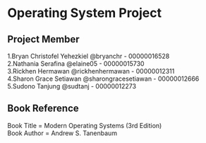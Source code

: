 # Operating System Project

## Project Member
1.Bryan Christofel Yehezkiel @bryanchr 				- 00000016528 <br>
2.Nathania Serafina @elaine05           			- 00000015730 <br>
3.Rickhen Hermawan @rickhenhermawan           - 00000012311 <br>
4.Sharon Grace Setiawan @sharongracesetiawan  - 00000012666 <br>
5.Sudono Tanjung @sudtanj              				- 00000012273

## Book Reference
Book Title  = Modern Operating Systems (3rd Edition) <br>
Book Author = Andrew S. Tanenbaum
